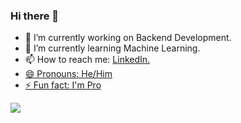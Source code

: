 ### Hi there 👋

- 🔭 I’m currently working on Backend Development.
- 🌱 I’m currently learning Machine Learning.
- 📫 How to reach me: <a href="https://www.linkedin.com/in/mishalalshahari/">LinkedIn.
- 😄 Pronouns: He/Him
- ⚡ Fun fact: I'm Pro

<a href="https://github.com/antonkomarev/github-profile-views-counter">
    <img src="https://komarev.com/ghpvc/?username=mishalalshahari&style=for-the-badge">
</a>
